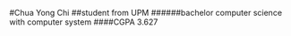 #Chua Yong Chi
##student from UPM
######bachelor computer science with computer system
####CGPA 3.627
